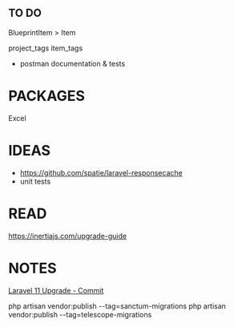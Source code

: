 ## TO DO

BlueprintItem > Item

project_tags
item_tags

- postman documentation & tests

# PACKAGES

Excel

# IDEAS

- https://github.com/spatie/laravel-responsecache
- unit tests

# READ

https://inertiajs.com/upgrade-guide

# NOTES

[Laravel 11 Upgrade - Commit](https://github.com/Tripsy/rcms/commit/571aa4e950c59237a6f08075b1bbf17f44323f57)

php artisan vendor:publish --tag=sanctum-migrations
php artisan vendor:publish --tag=telescope-migrations
